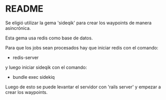 # README

Se eligió utilizar la gema 'sideqik' para crear los waypoints de manera asincrónica.

Esta gema usa redis como base de datos.

Para que los jobs sean procesados hay que iniciar redis con el comando:
* redis-server

y luego iniciar sideqik con el comando:
* bundle exec sidekiq

Luego de esto se puede levantar el servidor con 'rails server' y empezar a  crear los waypoints.


